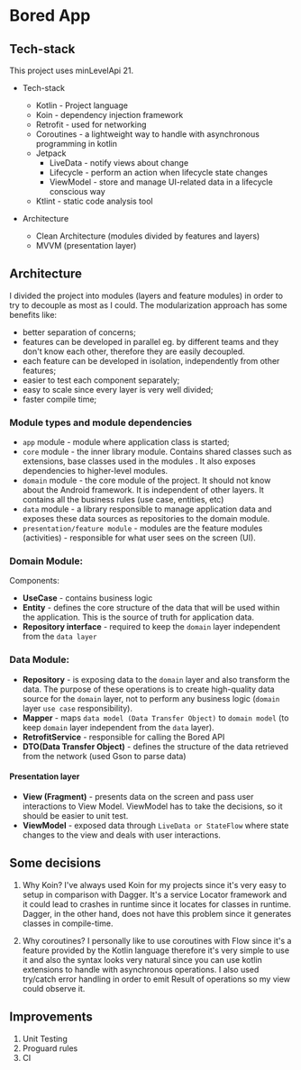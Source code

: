 # Bored App

## Tech-stack

This project uses minLevelApi 21.

* Tech-stack
    * Kotlin - Project language
    * Koin - dependency injection framework
    * Retrofit - used for networking
    * Coroutines - a lightweight way to handle with asynchronous programming in kotlin
    * Jetpack
        * LiveData - notify views about change
        * Lifecycle - perform an action when lifecycle state changes
        * ViewModel - store and manage UI-related data in a lifecycle conscious way
    * Ktlint - static code analysis tool

* Architecture
    * Clean Architecture (modules divided by features and layers)
    * MVVM (presentation layer)

## Architecture

I divided the project into modules (layers and feature modules) in order to try to decouple
as most as I could. The modularization approach has some benefits like:

- better separation of concerns;
- features can be developed in parallel eg. by different teams and they don't know each other, therefore they are easily decoupled.
- each feature can be developed in isolation, independently from other features;
- easier to test each component separately;
- easy to scale since every layer is very well divided;
- faster compile time;

### Module types and module dependencies

- `app` module - module where application class is started;
- `core` module - the inner library module. Contains shared classes such as extensions, base classes used in the modules . It also exposes dependencies to higher-level modules.
- `domain` module - the core module of the project. It should not know about the Android framework. It is independent of other layers. It contains all the business rules (use case, entities, etc)
- `data` module - a library responsible to manage application data and exposes these data sources as repositories to the domain module.
- `presentation/feature module` - modules are the feature modules (activities) - responsible for what user sees on the screen (UI).

### Domain Module:
Components:
- **UseCase** - contains business logic
- **Entity** - defines the core structure of the data that will be used within the application. This is the source of truth for application data.
- **Repository interface** - required to keep the `domain` layer independent from the `data layer`

### Data Module:
- **Repository** - is exposing data to the `domain` layer and also transform the data. The purpose of these operations is to create high-quality data source for the `domain` layer, not to perform any business logic (`domain` layer `use case` responsibility).
- **Mapper** - maps `data model (Data Transfer Object)` to `domain model` (to keep `domain` layer independent from the `data` layer).
- **RetrofitService** - responsible for calling the Bored API
- **DTO(Data Transfer Object)** - defines the structure of the data retrieved from the network (used Gson to parse data)

#### Presentation layer
- **View (Fragment)** - presents data on the screen and pass user interactions to View Model. ViewModel has to take the decisions, so it should be easier to unit test.
- **ViewModel** - exposed data through `LiveData or StateFlow` where state changes to the view and deals with user interactions.

## Some decisions
1. Why Koin?
   I've always used Koin for my projects since it's very easy to setup in comparison with Dagger. It's a service Locator framework
   and it could lead to crashes in runtime since it locates for classes in runtime. Dagger, in the other hand, does not have this problem since it
   generates classes in compile-time.

2. Why coroutines?
   I personally like to use coroutines with Flow since it's a feature provided by the Kotlin language
   therefore it's very simple to use it and also the syntax looks very natural since you can use kotlin
   extensions to handle with asynchronous operations. I also used try/catch error handling in order
   to emit Result of operations so my view could observe it.
   
## Improvements
1. Unit Testing
2. Proguard rules
3. CI